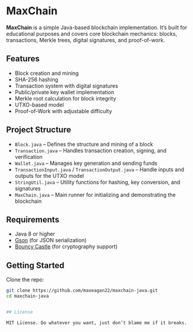 # MaxChain

**MaxChain** is a simple Java-based blockchain implementation. It’s built for educational purposes and covers core blockchain mechanics: blocks, transactions, Merkle trees, digital signatures, and proof-of-work.

## Features

- Block creation and mining
- SHA-256 hashing
- Transaction system with digital signatures
- Public/private key wallet implementation
- Merkle root calculation for block integrity
- UTXO-based model
- Proof-of-Work with adjustable difficulty

## Project Structure

- `Block.java` – Defines the structure and mining of a block  
- `Transaction.java` – Handles transaction creation, signing, and verification  
- `Wallet.java` – Manages key generation and sending funds  
- `TransactionInput.java` / `TransactionOutput.java` – Handle inputs and outputs for the UTXO model  
- `StringUtil.java` – Utility functions for hashing, key conversion, and signatures  
- `MaxChain.java` – Main runner for initializing and demonstrating the blockchain

## Requirements

- Java 8 or higher  
- [Gson](https://github.com/google/gson) (for JSON serialization)  
- [Bouncy Castle](https://www.bouncycastle.org/java.html) (for cryptography support)

## Getting Started

Clone the repo:

```bash
git clone https://github.com/maxeagan22/maxchain-java.git
cd maxchain-java


## License

MIT License. Do whatever you want, just don’t blame me if it breaks.


 
